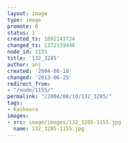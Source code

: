 ```yaml
---
layout: image
type: image
promote: 0
status: 1
created_ts: 1092143724
changed_ts: 1372159440
node_id: 1155
title: '132_3285'
author: anj
created: '2004-08-10'
changed: '2013-06-25'
redirect_from:
- "/node/1155/"
permalink: "/2004/08/10/132_3285/"
tags:
- Kaikoura
images:
- src: image/images/132_3285-1155.jpg
  name: 132_3285-1155.jpg
---
```


